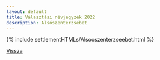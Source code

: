 ```yaml
---
layout: default
title: Választási névjegyzék 2022
description: Alsószenterzsébet
---
```


{% include settlementHTMLs/Alsooszenterzseebet.html %}

[Vissza](./)